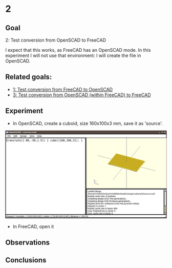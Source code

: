 # 2

## Goal

2: Test conversion from OpenSCAD to FreeCAD

I expect that this works, as FreeCAD has an OpenSCAD mode. In this experiment I will not use that environment: I will create the file in OpenSCAD.

## Related goals: 

 * [1: Test conversion from FreeCAD to OpenSCAD](../1/1.md)
 * [3: Test conversion from OpenSCAD (within FreeCAD) to FreeCAD](../3/3.md)

## Experiment

 * In OpenSCAD, create a cuboid, size 160x100x3 mm, save it as 'source'.

![OpenSCAD source](source.png)

 * In FreeCAD, open it

## Observations

 
## Conclusions
